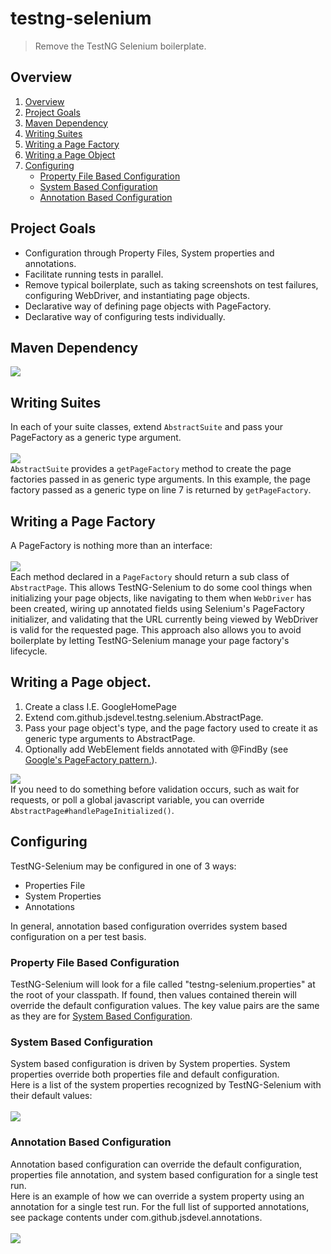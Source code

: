testng-selenium
======================
> Remove the TestNG Selenium boilerplate.

<h2 id="overviewSection">Overview</h2>
<ol>
  <li><a href="#overviewSection">Overview</a></li>
  <li><a href="#projectGoalsSection">Project Goals</a></li>
  <li><a href="#mavenDependencySection">Maven Dependency</a></li>
  <li><a href="#writingSuitesSection">Writing Suites</a></li>
  <li><a href="#writingAPageFactorySection">Writing a Page Factory</a></li>
  <li><a href="#writingAPageObjectSection">Writing a Page Object</a></li>
  <li><a href="#configuringSection">Configuring</a>
    <ul>
      <li><a href="#propertyFileBasedConfigurationSection">Property File Based Configuration</a></li>
      <li><a href="#systemBasedConfigurationSection">System Based Configuration</a></li>
      <li><a href="#annotationBasedConfigurationSection">Annotation Based Configuration</a></li>
    </ul></li>
</ol>
<h2 id="projectGoalsSection">Project Goals</h2>
<ul>
  <li>Configuration through Property Files, System properties and annotations.</li>
  <li>Facilitate running tests in parallel.</li>
  <li>Remove typical boilerplate, such as taking screenshots on test
    failures, configuring WebDriver, and instantiating page objects.</li>
  <li>Declarative way of defining page objects with PageFactory.</li>
  <li>Declarative way of configuring tests individually.</li>
</ul>
<h2 id="mavenDependencySection">Maven Dependency</h2>
<img src="https://jsdevel.github.io/java-testng-selenium/images/maven-dependency.jpg">
<h2 id="writingSuitesSection">Writing Suites</h2>
In each of your suite classes, extend <code>AbstractSuite</code> and pass
  your PageFactory as a generic type argument.
<br/>
<br/>
<img src="https://jsdevel.github.io/java-testng-selenium/images/suite.jpg">
<br/>
<code>AbstractSuite</code> provides a <code>getPageFactory</code>
method to create the page factories passed in as generic type arguments.  In
this example, the page factory passed as a generic type on line 7 is
returned by <code>getPageFactory</code>.
<h2 id="writingAPageFactorySection">Writing a Page Factory</h2>
A PageFactory is nothing more than an interface:
<br/>
<br/>
<img src="https://jsdevel.github.io/java-testng-selenium/images/page-factory.jpg">
<br/>
Each method declared in a <code>PageFactory</code> should return a sub class
of <code>AbstractPage</code>.  This allows TestNG-Selenium to do some cool things
when initializing your page objects, like navigating to them when
<code>WebDriver</code> has been created, wiring up annotated fields using
Selenium's PageFactory initializer, and validating that the URL currently
being viewed by WebDriver is valid for the requested page.  This approach
also allows you to avoid boilerplate by letting TestNG-Selenium manage your
page factory's lifecycle.
<h2 id="writingAPageObjectSection">Writing a Page object.</h2>
<ol>
  <li>Create a class I.E. GoogleHomePage</li>
  <li>Extend com.github.jsdevel.testng.selenium.AbstractPage.</li>
  <li>Pass your page object's type, and the page factory used to create it
    as generic type arguments to AbstractPage.</li>
  <li>Optionally add WebElement fields annotated with @FindBy (see
    <a href='https://code.google.com/p/selenium/wiki/PageFactory'>Google's
      PageFactory pattern.</a>).</li>
</ol>
<img src="https://jsdevel.github.io/java-testng-selenium/images/page-object.jpg">
<br>
If you need to do something before validation occurs, such as wait for
requests, or poll a global javascript variable, you can override
<code>AbstractPage#handlePageInitialized()</code>.
<h2 id="configuringSection">Configuring</h2>
TestNG-Selenium may be configured in one of 3 ways:
<ul>
  <li>Properties File</li>
  <li>System Properties</li>
  <li>Annotations</li>
</ul>
In general, annotation based configuration overrides system based
configuration on a per test basis.
<h3 id="propertyFileBasedConfigurationSection">Property File Based Configuration</h3>
TestNG-Selenium will look for a file called "testng-selenium.properties" at
the root of your classpath.  If found, then values contained therein will
override the default configuration values.  The key value pairs are the same
as they are for <a href="#systemBasedConfigurationSection">System Based Configuration</a>.
<h3 id="systemBasedConfigurationSection">System Based Configuration</h3>
System based configuration is driven by System properties.  System properties
override both properties file and default configuration.
<br/>
Here is a list of the system properties recognized by TestNG-Selenium with their default values:
<br/>
<br/>
<img src="https://jsdevel.github.io/java-testng-selenium/images/system-based-configuration.jpg"> 
<h3 id="annotationBasedConfigurationSection">Annotation Based Configuration</h3>
Annotation based configuration can override the default configuration,
properties file annotation, and system based configuration for a single test
run.
<br />
Here is an example of how we can override a system property using an annotation
for a single test run.  For the full list of supported annotations, see
package contents under com.github.jsdevel.annotations.
<br/>
<br/>
<img src="https://jsdevel.github.io/java-testng-selenium/images/annotation-based-configuration.jpg"> 
